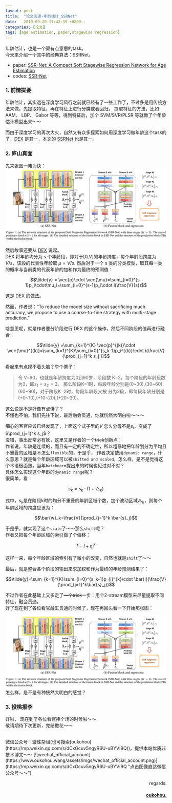 ```yaml
---
layout: post
title:  "论文阅读-年龄估计_SSRNet"
date:   2019-09-20 17:42:39 +0800--
categories: [论文]
tags: [age estimation, paper,stagewise regression]  
---
```



年龄估计，也是一个颇有点意思的task。  
今天来介绍一个其中的经典算法：SSRNet。

- paper: [SSR-Net: A Compact Soft Stagewise Regression Network for Age Estimation](https://www.ijcai.org/proceedings/2018/0150.pdf)  
- codes: [SSR-Net](https://github.com/shamangary/SSR-Net)

### 1. 前情提要  

年龄估计，其实远在深度学习风行之前就已经有了一些工作了，不过多是用传统方法来做，先提取特征，再在特征上进行分类或者回归。
提取特征的方法，比如 AAM、 LBP、 Gabor 等等，得到特征后，加个 SVM/SVR/PLSR 等就做了个年龄估计模型出来～～  

而由于深度学习的再次大火，自然又有众多探索如何用深度学习做年龄这个task的了，[DEX](http://www.vision.ee.ethz.ch/~timofter/publications/Rothe-ICCVW-2015.pdf) 是其一，本文的 [SSRNet](https://www.ijcai.org/proceedings/2018/0150.pdf) 也是其一。  

### 2. 庐山真面  
先来张图一睹为快：  
![SSRNet_structure](https://raw.githubusercontent.com/oukohou/image_gallery/master/blogs/SSTNet/SSRNet_structure.png)  

然后故事还要从 [DEX](http://www.vision.ee.ethz.ch/~timofter/publications/Rothe-ICCVW-2015.pdf) 说起。  
DEX 将年龄均分为 $s$ 个年龄段，即对于[0,V]的年龄跨度，每个年龄段跨度为 $V/s$，该段的代表性年龄取 $\mu = V/s$.
然后对于一个 s 类的分类模型，取其每一类的概率与当前类的代表年龄的加和作为最终的预测值：  

$$\tilde{y} = \vec{p}\cdot \vec{\mu}=\sum_{i=0}^{s-1}p_i\cdot\mu_i=\sum_{i=0}^{s-1}p_i\cdot i(\frac{V}{s})$$  

这是 DEX 的做法。  

然而，作者说：“To reduce the model size without sacrificing much accuracy, we propose to use a coarse-to-fine strategy with
multi-stage prediction.”

啥意思呢，就是作者要分阶段进行 DEX 的这个操作，然后不同阶段的值再进行融合：  

$$\tilde{y} =\sum_{k=1}^{K} \vec{p}^{(k)}\cdot \vec{\mu}^{(k)}=\sum_{k=1}^{K}\sum_{i=0}^{s_k-1}p_i^{(k)}\cdot i(\frac{V}{\prod_{j=1}^k s_j })$$  

看起来有点摸不着头脑？举个栗子：
> 令 V=90，也就是年龄跨度为0到90岁，阶段数 K=2，每个阶段的年龄段数为3，即$s_1=s_2=3$。
那么阶段K=1时，每段年龄分别是(0~30),(30~60),(60~90)，对于阶段K=2时，每段年龄段又被
分为3段，即每段年龄分别是(+0~10),(+10~20),(+20~30)。

这么说是不是好像有点懂了？  
不懂也不怕，我们先往下说，最后融会贯通，你就恍然大明白啦～～～  

细心的客官应该已经发现了，上面这个式子里的$V$ 怎么分母不是$s_i$，变成了$\prod_{j=1}^k s_j$？  
没错，事出反常必有妖，这里又是作者的一个~~trick~~创新点：  
作者说，年龄是连续的，而且有一定的不确定性，所以粗暴地把年龄划分为平均且不重叠的区域是不怎么`flexible`的，于是乎，
作者决定使用`dynamic range`，什么意思？就是每个年龄区域可以被`shifted and scaled`，怎么样，是不是觉得这个术语很面熟，当年`batchnorm`提出来的时候也见过对不对？  
具体怎么实现这个年龄的`dynamic range`呢？  
很简单，看：  

$$\bar{s}_k=s_k \cdot (1+\bigtriangleup_k)$$  

式中，$s_k$是在阶段k时的均分不重叠的年龄区域个数，加个波动区域$\bigtriangleup_k$，则每个年龄区域的跨度应该为：  

$$\bar{w}_k=\frac{V}{\prod_{j=1}^k \bar{s}_j}$$

于是乎，就实现了这个`scale`了～～那么`shift`呢？  
作者又把每个年龄区域的索引做了个偏移：  

$$\bar{i}=i +\eta^k_i$$    

这样一来，每个年龄区域的索引有了微小的改变，自然也就是`shift`了～～

最后，就是整合各个阶段的输出来求加权和作为最终的年龄预测结果了：  

$$\tilde{y}=\sum_{k=1}^{K}\sum_{i=0}^{s_k-1}p_{i}^{k}\cdot \bar{i}(\frac{V}{\prod_{j=1}^k\bar{s}_j})$$  

不过作者在此基础上又多走了~~一个trick~~一步：用个2-stream模型来尽量提取不同特征，融会贯通。  
好了现在到了各位看官融汇贯通的时候了，现在再回头看一下开始那张图：  

![SSRNet_structure](https://raw.githubusercontent.com/oukohou/image_gallery/master/blogs/SSTNet/SSRNet_structure.png)  
怎么样，是不是有种恍然大明白的感觉？  


### 3. 投桃报李  

好啦， 现在到了各位看官捧个场的时候啦～～  
敬请期待下次更新，完结撒花～～

<br>
微信公众号：璇珠杂俎(也可搜索[oukohou](https://mp.weixin.qq.com/s/dCxGcuv5ngyR6U-uBYVI9Q))，提供本站优质非技术博文～～
[![wechat_official_account](https://www.oukohou.wang/assets/imgs/wechat_official_account.png)](https://mp.weixin.qq.com/s/dCxGcuv5ngyR6U-uBYVI9Q "点击图像直达微信公众号～～")  




<br>
<p  align="right">regards.</p>
<h4 align="right">
    <a href="https://www.oukohou.wang/">
        oukohou.
    </a>
</h4>

